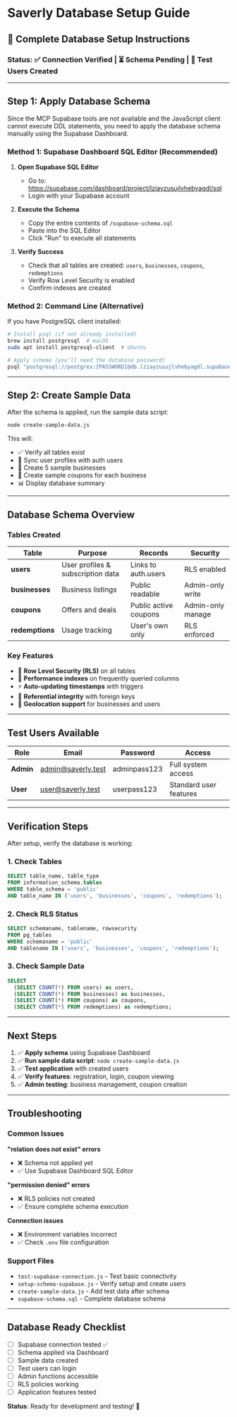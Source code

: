 # Saverly Database Setup Guide

## 🚀 Complete Database Setup Instructions

### Status: ✅ Connection Verified | ⏳ Schema Pending | 👥 Test Users Created

---

## Step 1: Apply Database Schema

Since the MCP Supabase tools are not available and the JavaScript client cannot execute DDL statements, you need to apply the database schema manually using the Supabase Dashboard.

### Method 1: Supabase Dashboard SQL Editor (Recommended)

1. **Open Supabase SQL Editor**
   - Go to: https://supabase.com/dashboard/project/lziayzusujlvhebyagdl/sql
   - Login with your Supabase account

2. **Execute the Schema**
   - Copy the entire contents of `/supabase-schema.sql`
   - Paste into the SQL Editor
   - Click "Run" to execute all statements

3. **Verify Success**
   - Check that all tables are created: `users`, `businesses`, `coupons`, `redemptions`
   - Verify Row Level Security is enabled
   - Confirm indexes are created

### Method 2: Command Line (Alternative)

If you have PostgreSQL client installed:

```bash
# Install psql (if not already installed)
brew install postgresql  # macOS
sudo apt install postgresql-client  # Ubuntu

# Apply schema (you'll need the database password)
psql "postgresql://postgres:[PASSWORD]@db.lziayzusujlvhebyagdl.supabase.co:5432/postgres" -f supabase-schema.sql
```

---

## Step 2: Create Sample Data

After the schema is applied, run the sample data script:

```bash
node create-sample-data.js
```

This will:
- ✅ Verify all tables exist
- 👥 Sync user profiles with auth users
- 🏢 Create 5 sample businesses
- 🎫 Create sample coupons for each business
- 📊 Display database summary

---

## Database Schema Overview

### Tables Created

| Table | Purpose | Records | Security |
|-------|---------|---------|----------|
| **users** | User profiles & subscription data | Links to auth.users | RLS enabled |
| **businesses** | Business listings | Public readable | Admin-only write |
| **coupons** | Offers and deals | Public active coupons | Admin-only manage |
| **redemptions** | Usage tracking | User's own only | RLS enforced |

### Key Features

- 🔐 **Row Level Security (RLS)** on all tables
- 🚀 **Performance indexes** on frequently queried columns
- ⚡ **Auto-updating timestamps** with triggers
- 🎯 **Referential integrity** with foreign keys
- 📍 **Geolocation support** for businesses and users

---

## Test Users Available

| Role | Email | Password | Access |
|------|-------|----------|---------|
| **Admin** | admin@saverly.test | adminpass123 | Full system access |
| **User** | user@saverly.test | userpass123 | Standard user features |

---

## Verification Steps

After setup, verify the database is working:

### 1. Check Tables
```sql
SELECT table_name, table_type 
FROM information_schema.tables 
WHERE table_schema = 'public' 
AND table_name IN ('users', 'businesses', 'coupons', 'redemptions');
```

### 2. Check RLS Status
```sql
SELECT schemaname, tablename, rowsecurity 
FROM pg_tables 
WHERE schemaname = 'public' 
AND tablename IN ('users', 'businesses', 'coupons', 'redemptions');
```

### 3. Check Sample Data
```sql
SELECT 
  (SELECT COUNT(*) FROM users) as users,
  (SELECT COUNT(*) FROM businesses) as businesses,
  (SELECT COUNT(*) FROM coupons) as coupons,
  (SELECT COUNT(*) FROM redemptions) as redemptions;
```

---

## Next Steps

1. ✅ **Apply schema** using Supabase Dashboard
2. ✅ **Run sample data script**: `node create-sample-data.js`
3. ✅ **Test application** with created users
4. ✅ **Verify features**: registration, login, coupon viewing
5. ✅ **Admin testing**: business management, coupon creation

---

## Troubleshooting

### Common Issues

**"relation does not exist" errors**
- ❌ Schema not applied yet
- ✅ Use Supabase Dashboard SQL Editor

**"permission denied" errors**
- ❌ RLS policies not created
- ✅ Ensure complete schema execution

**Connection issues**
- ❌ Environment variables incorrect
- ✅ Check `.env` file configuration

### Support Files

- `test-supabase-connection.js` - Test basic connectivity
- `setup-schema-supabase.js` - Verify setup and create users
- `create-sample-data.js` - Add test data after schema
- `supabase-schema.sql` - Complete database schema

---

## Database Ready Checklist

- [ ] Supabase connection tested ✅
- [ ] Schema applied via Dashboard
- [ ] Sample data created
- [ ] Test users can login
- [ ] Admin functions accessible
- [ ] RLS policies working
- [ ] Application features tested

**Status**: Ready for development and testing! 🎉